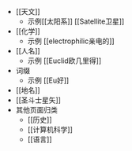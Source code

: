- [[天文]]
	- 示例[[太阳系]] [[Satellite卫星]]
- [[化学]]
	- 示例 [[electrophilic亲电的]]
- [[人名]]
	- 示例 [[Euclid欧几里得]]
- 词缀
	- 示例 [[Eu好]]
- [[地名]]
- [[圣斗士星矢]]
- 其他页面归类
	- [[历史]]
	- [[计算机科学]]
	- [[语言]]